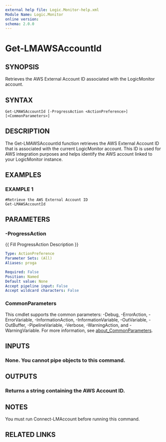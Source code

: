 ```yaml
---
external help file: Logic.Monitor-help.xml
Module Name: Logic.Monitor
online version:
schema: 2.0.0
---
```


# Get-LMAWSAccountId

## SYNOPSIS
Retrieves the AWS External Account ID associated with the LogicMonitor account.

## SYNTAX

```
Get-LMAWSAccountId [-ProgressAction <ActionPreference>] [<CommonParameters>]
```

## DESCRIPTION
The Get-LMAWSAccountId function retrieves the AWS External Account ID that is associated with the current LogicMonitor account.
This ID is used for AWS integration purposes and helps identify the AWS account linked to your LogicMonitor instance.

## EXAMPLES

### EXAMPLE 1
```
#Retrieve the AWS External Account ID
Get-LMAWSAccountId
```

## PARAMETERS

### -ProgressAction
{{ Fill ProgressAction Description }}

```yaml
Type: ActionPreference
Parameter Sets: (All)
Aliases: proga

Required: False
Position: Named
Default value: None
Accept pipeline input: False
Accept wildcard characters: False
```

### CommonParameters
This cmdlet supports the common parameters: -Debug, -ErrorAction, -ErrorVariable, -InformationAction, -InformationVariable, -OutVariable, -OutBuffer, -PipelineVariable, -Verbose, -WarningAction, and -WarningVariable. For more information, see [about_CommonParameters](http://go.microsoft.com/fwlink/?LinkID=113216).

## INPUTS

### None. You cannot pipe objects to this command.
## OUTPUTS

### Returns a string containing the AWS Account ID.
## NOTES
You must run Connect-LMAccount before running this command.

## RELATED LINKS

